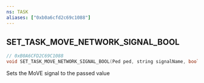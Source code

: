 ```yaml
---
ns: TASK
aliases: ["0xb0a6cfd2c69c1088"]
---
```

## SET_TASK_MOVE_NETWORK_SIGNAL_BOOL

```c
// 0xB0A6CFD2C69C1088
void SET_TASK_MOVE_NETWORK_SIGNAL_BOOL(Ped ped, string signalName, bool Signal);
```

Sets the MoVE signal to the passed value

